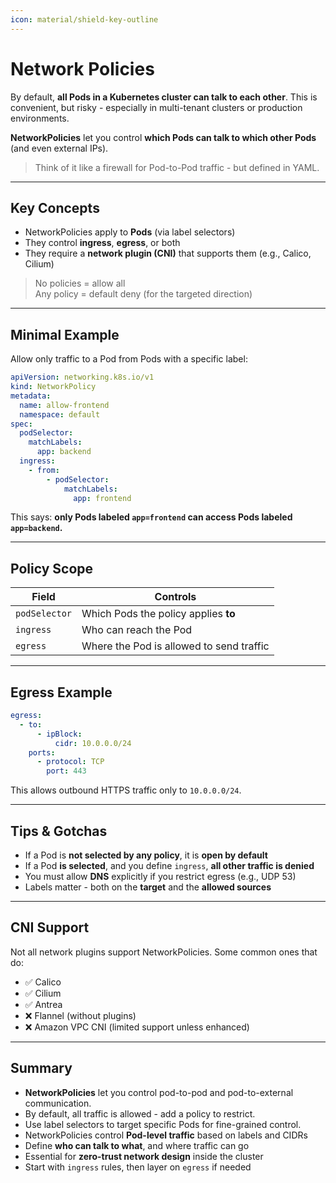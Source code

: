 ```yaml
---
icon: material/shield-key-outline
---
```


<h1>Network Policies</h1>

By default, <strong>all Pods in a Kubernetes cluster can talk to each other</strong>. This is convenient, but risky - especially in multi-tenant clusters or production environments.

<strong>NetworkPolicies</strong> let you control <strong>which Pods can talk to which other Pods</strong> (and even external IPs).

> Think of it like a firewall for Pod-to-Pod traffic - but defined in YAML.

---

<h2>Key Concepts</h2>

- NetworkPolicies apply to <strong>Pods</strong> (via label selectors)
- They control <strong>ingress</strong>, <strong>egress</strong>, or both
- They require a <strong>network plugin (CNI)</strong> that supports them (e.g., Calico, Cilium)

> No policies = allow all  
> Any policy = default deny (for the targeted direction)

---

<h2>Minimal Example</h2>

Allow only traffic to a Pod from Pods with a specific label:

```yaml
apiVersion: networking.k8s.io/v1
kind: NetworkPolicy
metadata:
  name: allow-frontend
  namespace: default
spec:
  podSelector:
    matchLabels:
      app: backend
  ingress:
    - from:
        - podSelector:
            matchLabels:
              app: frontend
```

This says:  **only Pods labeled `app=frontend` can access Pods labeled `app=backend`.**

---

<h2>Policy Scope</h2>

| Field         | Controls                              |
|---------------|----------------------------------------|
| `podSelector` | Which Pods the policy applies <strong>to</strong>   |
| `ingress`     | Who can reach the Pod                  |
| `egress`      | Where the Pod is allowed to send traffic |

---

## Egress Example

```yaml
egress:
  - to:
      - ipBlock:
          cidr: 10.0.0.0/24
    ports:
      - protocol: TCP
        port: 443
```

This allows outbound HTTPS traffic only to `10.0.0.0/24`.

---

## Tips & Gotchas

- If a Pod is **not selected by any policy**, it is **open by default**
- If a Pod **is selected**, and you define `ingress`, **all other traffic is denied**
- You must allow **DNS** explicitly if you restrict egress (e.g., UDP 53)
- Labels matter  -  both on the **target** and the **allowed sources**

---

## CNI Support

Not all network plugins support NetworkPolicies. Some common ones that do:

- ✅ Calico
- ✅ Cilium
- ✅ Antrea
- ❌ Flannel (without plugins)
- ❌ Amazon VPC CNI (limited support unless enhanced)

---

<h2>Summary</h2>

- <strong>NetworkPolicies</strong> let you control pod-to-pod and pod-to-external communication.
- By default, all traffic is allowed - add a policy to restrict.
- Use label selectors to target specific Pods for fine-grained control.
- NetworkPolicies control **Pod-level traffic** based on labels and CIDRs
- Define **who can talk to what**, and where traffic can go
- Essential for **zero-trust network design** inside the cluster
- Start with `ingress` rules, then layer on `egress` if needed